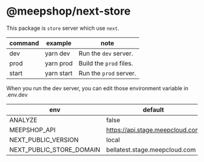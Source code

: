 # @meepshop/next-store

This package is `store` server which use `next`.

| command | example    | note                    |
| ------- | ---------- | ----------------------- |
| dev     | yarn dev   | Run the `dev` server.   |
| prod    | yarn prod  | Build the `prod` files. |
| start   | yarn start | Run the `prod` server.  |

When you run the dev server, you can edit those environment variable in .env.dev

| env                      | default                         |
| ------------------------ | ------------------------------- |
| ANALYZE                  | false                           |
| MEEPSHOP_API             | https://api.stage.meepcloud.com |
| NEXT_PUBLIC_VERSION      | local                           |
| NEXT_PUBLIC_STORE_DOMAIN | bellatest.stage.meepcloud.com   |

